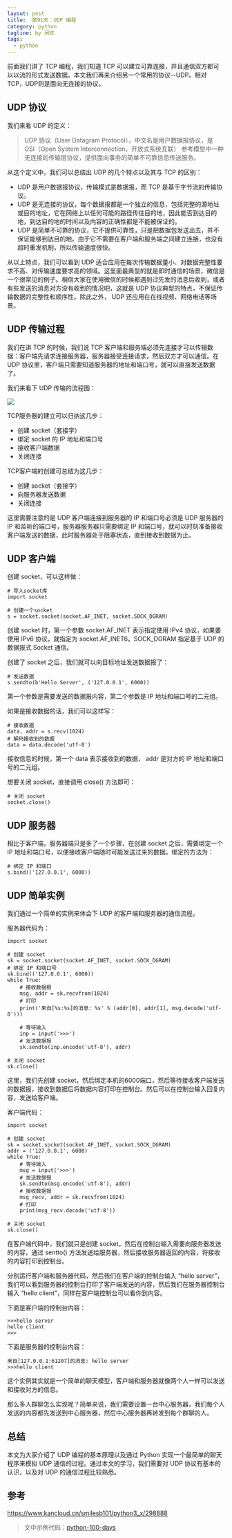 ```yaml
---
layout: post
title:  第91天：UDP 编程
category: python
tagline: by 闲欢
tags: 
  - python
---
```



前面我们讲了 TCP 编程，我们知道 TCP 可以建立可靠连接，并且通信双方都可以以流的形式发送数据。本文我们再来介绍另一个常用的协议--UDP。相对TCP，UDP则是面向无连接的协议。
<!--more-->


## UDP 协议

我们来看 UDP 的定义：

>UDP 协议（User Datagram Protocol），中文名是用户数据报协议，是 OSI（Open System Interconnection，开放式系统互联） 参考模型中一种无连接的传输层协议，提供面向事务的简单不可靠信息传送服务。

从这个定义中，我们可以总结出 UDP 的几个特点以及其与 TCP 的区别：

- UDP 是用户数据报协议，传输模式是数据报，而 TCP 是基于字节流的传输协议。
- UDP 是无连接的协议，每个数据报都是一个独立的信息，包括完整的源地址或目的地址，它在网络上以任何可能的路径传往目的地，因此能否到达目的地，到达目的地的时间以及内容的正确性都是不能被保证的。
- UDP 是简单不可靠的协议，它不提供可靠性，只是把数据包发送出去，并不保证能够到达目的地。由于它不需要在客户端和服务端之间建立连接，也没有超时重发机制，所以传输速度很快。

从以上特点，我们可以看到 UDP 适合应用在每次传输数据量小、对数据完整性要求不高、对传输速度要求高的领域。这里面最典型的就是即时通信的场景，微信是一个很常见的例子。相信大家在使用微信的时候都遇到过先发的消息后收到，或者有些发送的消息对方没有收到的情况吧，这就是 UDP 协议典型的特点，不保证传输数据的完整性和顺序性。除此之外， UDP 还应用在在线视频、网络电话等场景。

## UDP 传输过程

我们在讲 TCP 的时候，我们说 TCP 客户端和服务端必须先连接才可以传输数据：客户端先请求连接服务器，服务器接受连接请求，然后双方才可以通信。在 UDP 协议里，客户端只需要知道服务器的地址和端口号，就可以直接发送数据了。

我们来看下 UDP 传输的流程图：

![](http://www.justdopython.com/assets/images/2019/python/python-udp.png)


TCP服务器的建立可以归纳这几步：
- 创建 socket（套接字）
- 绑定 socket 的 IP 地址和端口号
- 接收客户端数据
- 关闭连接
 
TCP客户端的创建可总结为这几步：
- 创建 socket（套接字）
- 向服务器发送数据
- 关闭连接

这里需要注意的是 UDP 客户端连接到服务器的 IP 和端口号必须是 UDP 服务器的 IP 和监听的端口号，服务器服务器只需要绑定 IP 和端口号，就可以时刻准备接收客户端发送的数据，此时服务器处于阻塞状态，直到接收到数据为止。

## UDP 客户端

创建 socket，可以这样做：

```
# 导入socket库
import socket

# 创建一个socket
s = socket.socket(socket.AF_INET, socket.SOCK_DGRAM)
```

创建 socket 时，第一个参数 socket.AF_INET 表示指定使用 IPv4 协议，如果要使用 IPv6 协议，就指定为 socket.AF_INET6。SOCK_DGRAM 指定基于 UDP 的数据报式 Socket 通信。

创建了 socket 之后，我们就可以向目标地址发送数据报了：

```
# 发送数据
s.sendto(b'Hello Server', ('127.0.0.1', 6000))
```

第一个参数是需要发送的数据报内容，第二个参数是 IP 地址和端口号的二元组。

如果是接收数据的话，我们可以这样写：

```
# 接收数据
data, addr = s.recv(1024)
# 解码接收到的数据
data = data.decode('utf-8')
```

接收信息的时候，第一个 data 表示接收到的数据， addr 是对方的 IP 地址和端口号的二元组。

想要关闭 socket，直接调用 close() 方法即可：

```
# 关闭 socket
socket.close()
```

## UDP 服务器

相比于客户端，服务器端只是多了一个步骤，在创建 socket 之后，需要绑定一个 IP 地址和端口号，以便接收客户端随时可能发送过来的数据。绑定的方法为：

```
# 绑定 IP 和端口
s.bind(('127.0.0.1', 6000))
```

## UDP 简单实例

我们通过一个简单的实例来体会下 UDP 的客户端和服务器的通信流程。

服务器代码为：

```
import socket

# 创建 socket
sk = socket.socket(socket.AF_INET, socket.SOCK_DGRAM)
# 绑定 IP 和端口号
sk.bind(('127.0.0.1', 6000))
while True:
    # 接收数据报
    msg, addr = sk.recvfrom(1024)
    # 打印
    print('来自[%s:%s]的消息: %s' % (addr[0], addr[1], msg.decode('utf-8')))

    # 等待输入
    inp = input('>>>')
    # 发送数据报
    sk.sendto(inp.encode('utf-8'), addr)

# 关闭 socket
sk.close()
```

这里，我们先创建 socket，然后绑定本机的6000端口，然后等待接收客户端发送的数据报，接收到数据后将数据内容打印在控制台。然后可以在控制台输入回复内容，发送给客户端。

客户端代码：

```
import socket

# 创建 socket
sk = socket.socket(socket.AF_INET, socket.SOCK_DGRAM)
addr = ('127.0.0.1', 6000)
while True:
    # 等待输入
    msg = input('>>>')
    # 发送数据报
    sk.sendto(msg.encode('utf-8'), addr)
    # 接收数据报
    msg_recv, addr = sk.recvfrom(1024)
    # 打印
    print(msg_recv.decode('utf-8'))

# 关闭 socket
sk.close()
```

在客户端代码中，我们就只是创建 socket，然后在控制台输入需要向服务器发送的内容，通过 sentto() 方法发送给服务器，然后接收服务器返回的内容，将接收的内容打印到控制台。

分别运行客户端和服务器代码，然后我们在客户端的控制台输入 “hello server”，我们可以看到服务器的控制台打印了客户端发送的内容，然后我们在服务器控制台输入 “hello client”，同样在客户端控制台可以看你到内容。

下面是客户端的控制台内容：

```
>>>hello server
hello client
>>>
```

下面是服务器的控制台内容：

```
来自[127.0.0.1:61207]的消息: hello server
>>>hello client
```

这个实例其实就是一个简单的聊天模型，客户端和服务器就像两个人一样可以发送和接收对方的信息。

那么多人群聊怎么实现呢？简单来说，我们需要设置一台中心服务器，我们每个人发送的内容都先发送到中心服务器，然后中心服务器再转发到每个群聊的人。


## 总结

本文为大家介绍了 UDP 编程的基本原理以及通过 Python 实现一个最简单的聊天程序来模拟 UDP 通信的过程。通过本文的学习，我们需要对 UDP 协议有基本的认识，以及对 UDP 的通信过程比较熟悉。

## 参考

https://www.kancloud.cn/smilesb101/python3_x/298888

> 文中示例代码：[python-100-days](https://github.com/JustDoPython/python-100-day)